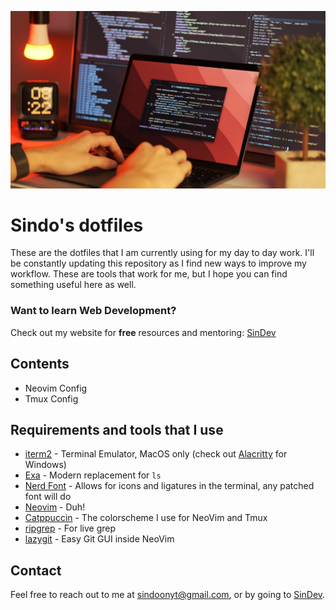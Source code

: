 ![Sindo](/images/sindo.jpg)

# Sindo's dotfiles

These are the dotfiles that I am currently using for my day to day work. I'll be constantly updating this repository as I find new ways to improve my workflow. These are tools that work for me, but I hope you can find something useful here as well.

### Want to learn Web Development?

Check out my website for **free** resources and mentoring: [SinDev](https://sindo.dev)

## Contents

- Neovim Config
- Tmux Config

## Requirements and tools that I use

- [iterm2](https://iterm2.com/) - Terminal Emulator, MacOS only (check out [Alacritty](https://github.com/alacritty/alacritty) for Windows)
- [Exa](https://github.com/ogham/exa) - Modern replacement for `ls`
- [Nerd Font](https://www.nerdfonts.com/) - Allows for icons and ligatures in the terminal, any patched font will do
- [Neovim](https://formulae.brew.sh/formula/neovim) - Duh!
- [Catppuccin](https://github.com/catppuccin/nvim) - The colorscheme I use for NeoVim and Tmux
- [ripgrep](https://github.com/BurntSushi/ripgrep) - For live grep
- [lazygit](https://github.com/jesseduffield/lazygit) - Easy Git GUI inside NeoVim

## Contact

Feel free to reach out to me at sindoonyt@gmail.com, or by going to [SinDev](https://sindo.dev).

